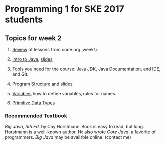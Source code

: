 # Programming 1 for SKE 2017 students

## Topics for week 2

1. [Review](week2/Review.md) of lessons from code.org (week1).

2. [Intro to Java](week2/Intro-to-Java.md), [slides](week2/0-Intro-to-Java.pdf)

3. [Tools](Tools.md) you need for the course: Java JDK, Java Documentation, and IDE, and Git.

4. [Program Structure](week2/Program-Structure.md) and [slides](week2/1-Program-Structure.pdf)

5. [Variables](week2/2-Variable.pdf) how to define variables, rules for names.

6. [Primitive Data Types](week2/3-Primitive-Datatypes.pdf)



### Recommended Textbook

*Big Java, 5th Ed.* by Cay Horstmann.  Book is easy to read, but long.  Horstmann is a well-known author.  He also wrote *Core Java*, a favorite of programmers. *Big Java* may be available online. (contact me)


